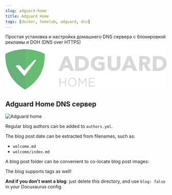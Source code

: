 ```yaml
---
slug: adguard-home
title: Adguard Home
tags: [docker, homelab, adguard, dns]
---
```


Простая установка и настройка домашнего DNS сервера с блокировкой рекламы и DOH (DNS over HTTPS)



![Adguard logo](./adguard_home_darkmode.svg)


<!--truncate-->
## Adguard Home DNS сервер

![Adguard home](https://cdn.adtidy.org/public/Adguard/Common/adguard_home.gif)

Regular blog authors can be added to `authors.yml`.

The blog post date can be extracted from filenames, such as:

- `welcome.md`
- `welcome/index.md`

A blog post folder can be convenient to co-locate blog post images:

The blog supports tags as well!

**And if you don't want a blog**: just delete this directory, and use `blog: false` in your Docusaurus config.

